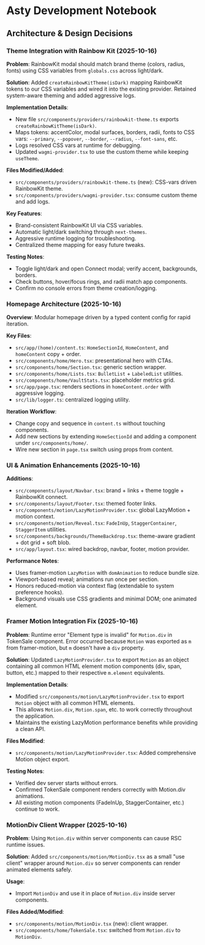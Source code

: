 # Asty Development Notebook

## Architecture & Design Decisions

### Theme Integration with Rainbow Kit (2025-10-16)

**Problem**: RainbowKit modal should match brand theme (colors, radius, fonts) using CSS variables from `globals.css` across light/dark.

**Solution**: Added `createRainbowKitTheme(isDark)` mapping RainbowKit tokens to our CSS variables and wired it into the existing provider. Retained system-aware theming and added aggressive logs.

**Implementation Details**:
- New file `src/components/providers/rainbowkit-theme.ts` exports `createRainbowKitTheme(isDark)`.
- Maps tokens: accentColor, modal surfaces, borders, radii, fonts to CSS vars: `--primary`, `--popover`, `--border`, `--radius`, `--font-sans`, etc.
- Logs resolved CSS vars at runtime for debugging.
- Updated `wagmi-provider.tsx` to use the custom theme while keeping `useTheme`.

**Files Modified/Added**:
- `src/components/providers/rainbowkit-theme.ts` (new): CSS-vars driven RainbowKit theme.
- `src/components/providers/wagmi-provider.tsx`: consume custom theme and add logs.

**Key Features**:
- Brand-consistent RainbowKit UI via CSS variables.
- Automatic light/dark switching through `next-themes`.
- Aggressive runtime logging for troubleshooting.
- Centralized theme mapping for easy future tweaks.

**Testing Notes**:
- Toggle light/dark and open Connect modal; verify accent, backgrounds, borders.
- Check buttons, hover/focus rings, and radii match app components.
- Confirm no console errors from theme creation/logging.

### Homepage Architecture (2025-10-16)

**Overview**: Modular homepage driven by a typed content config for rapid iteration.

**Key Files**:
- `src/app/(home)/content.ts`: `HomeSectionId`, `HomeContent`, and `homeContent` copy + order.
- `src/components/home/Hero.tsx`: presentational hero with CTAs.
- `src/components/home/Section.tsx`: generic section wrapper.
- `src/components/home/Lists.tsx`: `BulletList` + `LabeledList` utilities.
- `src/components/home/VaultStats.tsx`: placeholder metrics grid.
- `src/app/page.tsx`: renders sections in `homeContent.order` with aggressive logging.
- `src/lib/logger.ts`: centralized logging utility.

**Iteration Workflow**:
- Change copy and sequence in `content.ts` without touching components.
- Add new sections by extending `HomeSectionId` and adding a component under `src/components/home/`.
- Wire new section in `page.tsx` switch using props from content.

### UI & Animation Enhancements (2025-10-16)

**Additions**:
- `src/components/layout/Navbar.tsx`: brand + links + theme toggle + RainbowKit connect.
- `src/components/layout/Footer.tsx`: themed footer links.
- `src/components/motion/LazyMotionProvider.tsx`: global LazyMotion + motion context.
- `src/components/motion/Reveal.tsx`: `FadeInUp`, `StaggerContainer`, `StaggerItem` utilities.
- `src/components/backgrounds/ThemeBackdrop.tsx`: theme-aware gradient + dot grid + soft blob.
- `src/app/layout.tsx`: wired backdrop, navbar, footer, motion provider.

**Performance Notes**:
- Uses framer-motion `LazyMotion` with `domAnimation` to reduce bundle size.
- Viewport-based reveal; animations run once per section.
- Honors reduced-motion via context flag (extendable to system preference hooks).
- Background visuals use CSS gradients and minimal DOM; one animated element.

### Framer Motion Integration Fix (2025-10-16)

**Problem**: Runtime error "Element type is invalid" for `Motion.div` in TokenSale component. Error occurred because `Motion` was exported as `m` from framer-motion, but `m` doesn't have a `div` property.

**Solution**: Updated `LazyMotionProvider.tsx` to export `Motion` as an object containing all common HTML element motion components (div, span, button, etc.) mapped to their respective `m.element` equivalents.

**Implementation Details**:
- Modified `src/components/motion/LazyMotionProvider.tsx` to export `Motion` object with all common HTML elements.
- This allows `Motion.div`, `Motion.span`, etc. to work correctly throughout the application.
- Maintains the existing LazyMotion performance benefits while providing a clean API.

**Files Modified**:
- `src/components/motion/LazyMotionProvider.tsx`: Added comprehensive Motion object export.

**Testing Notes**:
- Verified dev server starts without errors.
- Confirmed TokenSale component renders correctly with Motion.div animations.
- All existing motion components (FadeInUp, StaggerContainer, etc.) continue to work.

### MotionDiv Client Wrapper (2025-10-16)

**Problem**: Using `Motion.div` within server components can cause RSC runtime issues.

**Solution**: Added `src/components/motion/MotionDiv.tsx` as a small "use client" wrapper around `Motion.div` so server components can render animated elements safely.

**Usage**:
- Import `MotionDiv` and use it in place of `Motion.div` inside server components.

**Files Added/Modified**:
- `src/components/motion/MotionDiv.tsx` (new): client wrapper.
- `src/components/home/TokenSale.tsx`: switched from `Motion.div` to `MotionDiv`.

